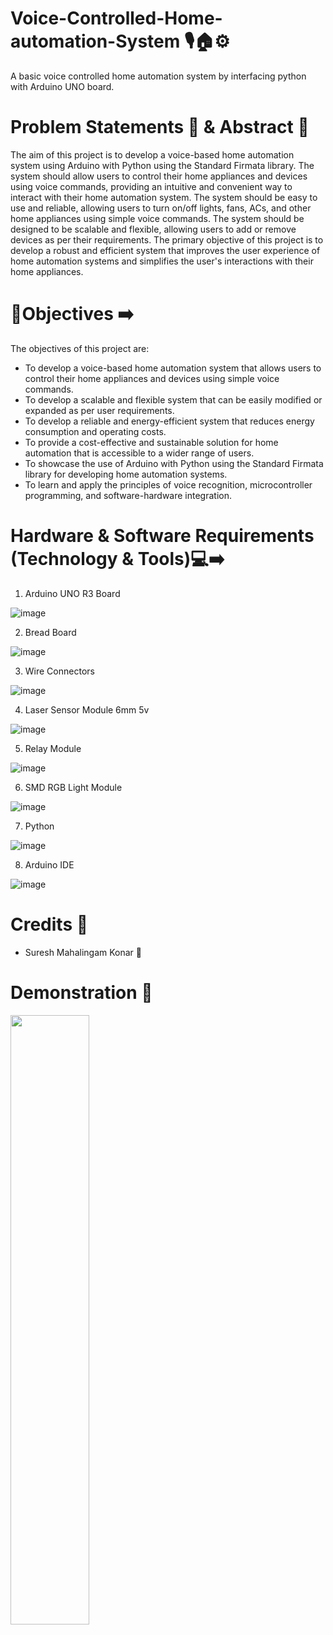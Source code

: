 # Voice-Controlled-Home-automation-System 🎙️🏠⚙️

A basic voice controlled home automation system by interfacing python with Arduino UNO board.

# Problem Statements 📌 & Abstract 📝

  The aim of this project is to develop a voice-based home automation system using Arduino with Python using the Standard Firmata 
library. The system should allow users to control their home appliances and devices using voice commands, providing an intuitive and convenient way to interact with their home automation system. The system should be easy to use and reliable, allowing users to turn 
on/off lights, fans, ACs, and other home appliances using simple voice commands. The system should be designed to be scalable and 
flexible, allowing users to add or remove devices as per their requirements. The primary objective of this project is to develop a 
robust and efficient system that improves the user experience of home automation systems and simplifies the user's interactions with 
their home appliances.
     
# 🎯Objectives ➡️ 

The objectives of this project are:

* To develop a voice-based home automation system that allows users to control their home appliances and devices using simple voice commands.
* To develop a scalable and flexible system that can be easily modified or expanded as per user requirements.
* To develop a reliable and energy-efficient system that reduces energy consumption and operating costs.
* To provide a cost-effective and sustainable solution for home automation that is accessible to a wider range of users.
* To showcase the use of Arduino with Python using the Standard Firmata library for developing home automation systems.
* To learn and apply the principles of voice recognition, microcontroller programming, and software-hardware integration.

# Hardware & Software Requirements (Technology & Tools)💻➡️

1) Arduino UNO R3 Board 

![image](https://user-images.githubusercontent.com/74930080/229367221-f67ae2d4-c2f4-4892-abfb-b3e0fef2a9df.png)


2) Bread Board 

![image](https://user-images.githubusercontent.com/74930080/216291651-3f6696ae-bd8e-4c6b-9906-5e39942da3ca.png)


3) Wire Connectors 

![image](https://user-images.githubusercontent.com/74930080/216294109-0c46c36c-a79e-4672-b04a-3d0cfe3b1ba2.png)


4) Laser Sensor Module 6mm 5v 

![image](https://user-images.githubusercontent.com/74930080/229367189-11649d84-4053-453c-91df-89994afd0622.png)


5) Relay Module

![image](https://user-images.githubusercontent.com/74930080/229367249-4b40eddf-8f35-4acb-9ba6-7e837173da52.png)


6) SMD RGB Light Module

![image](https://user-images.githubusercontent.com/74930080/229367311-2f645f58-f6ae-49f1-9bfa-7c49a92155c3.png)


7) Python

![image](https://user-images.githubusercontent.com/74930080/229357687-6bfaf145-3c96-4c1c-9802-9a960db78358.png)


8) Arduino IDE

![image](https://user-images.githubusercontent.com/74930080/229357903-790cb08e-3758-4321-84b9-70426241468f.png)


# Credits 🏅

* Suresh Mahalingam Konar 🧠

# Demonstration 🎥

[<img src="https://i.ytimg.com/vi/Hc79sDi3f0U/maxresdefault.jpg" width="50%">]("https://www.youtube.com/watch?v=GMGtYrwpsZM")







